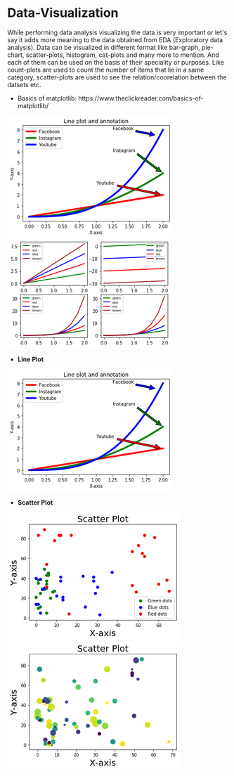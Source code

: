 # Data-Visualization

<p>While performing data analysis visualizing the data is very important or let's say it adds more meaning to the data obtained from EDA (Exploratory data analysis).
Data can be visualized in different format like bar-graph, pie-chart, scatter-plots, histogram, cat-plots and many more to mention. And each of them can be used on the basis of their speciality or purposes. Like count-plots are used to count the number of items that lie in a same category, scatter-plots are used to see the relation/coorelation between the datsets etc.  
</p>

<ul>
  <li>Basics of matplotlib: https://www.theclickreader.com/basics-of-matplotlib/</li>
</ul>

<div>
  <img src="Matplotlib/Images of results/Line plot and annotation.png">
  <img src="Matplotlib/Images of results/Subplots.png">
</div>

<ul>
  <li> <b> Line Plot </b></li>
</ul>
<div>
  <img src = "Matplotlib/Images of results/Line plot and annotation.png">
</div>

<ul>
  <li> <b> Scatter Plot </b></li>
</ul>
<div>
  <img src = "Matplotlib/Images of results/Scatter plot.png">
  <img src = "Matplotlib/Images of results/Diff Size Scatter Plot.png">
</div>
